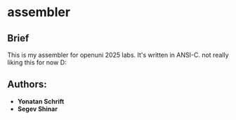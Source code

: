# assembler
## Brief
This is my assembler for openuni 2025 labs. It's written in ANSI-C.
not really liking this for now D:

## Authors: 
- **Yonatan Schrift**
- **Segev Shinar**


